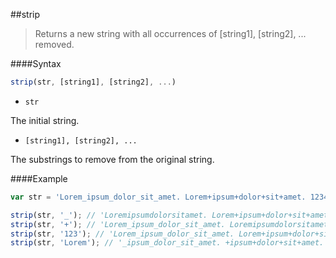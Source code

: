 ##strip
>Returns a new string with all occurrences of [string1], [string2], ... removed.

####Syntax
```js
strip(str, [string1], [string2], ...)
```

- <code>str</code>

The initial string.

- <code>[string1], [string2], ...</code>

The substrings to remove from the original string.

####Example
```js
var str = 'Lorem_ipsum_dolor_sit_amet. Lorem+ipsum+dolor+sit+amet. 123456789';

strip(str, '_'); // 'Loremipsumdolorsitamet. Lorem+ipsum+dolor+sit+amet. 123456789'
strip(str, '+'); // 'Lorem_ipsum_dolor_sit_amet. Loremipsumdolorsitamet. 123456789'
strip(str, '123'); // 'Lorem_ipsum_dolor_sit_amet. Lorem+ipsum+dolor+sit+amet. 456789'
strip(str, 'Lorem'); // '_ipsum_dolor_sit_amet. +ipsum+dolor+sit+amet. 123456789'
```